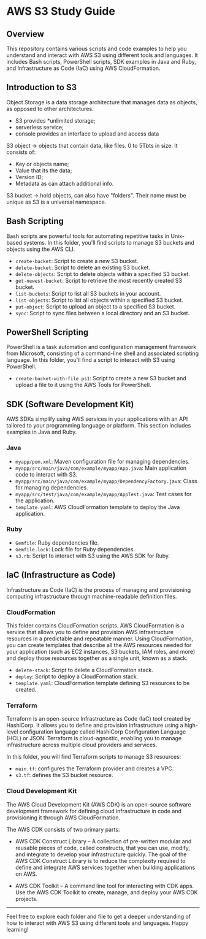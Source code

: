 # AWS S3 Study Guide

## Overview

This repository contains various scripts and code examples to help you understand and interact with AWS S3 using different tools and languages. It includes Bash scripts, PowerShell scripts, SDK examples in Java and Ruby, and Infrastructure as Code (IaC) using AWS CloudFormation.


## Introduction to S3

Object Storage is a data storage architecture that manages data as objects, as opposed to other architectures.

- S3 provides *unlimited storage;
- serverless service;
- console provides an interface to upload and access data

S3 object -> objects that contain data, like files.  0 to 5Tbts in size.
It consists of:
- Key or objects name;
- Value that its the data;
- Version ID;
- Metadata as can attach additional info.

S3 bucket -> hold objects, can also have "folders". Their name must be unique as S3 is a universal namespace.

## Bash Scripting

Bash scripts are powerful tools for automating repetitive tasks in Unix-based systems. In this folder, you'll find scripts to manage S3 buckets and objects using the AWS CLI.

- `create-bucket`: Script to create a new S3 bucket.
- `delete-bucket`: Script to delete an existing S3 bucket.
- `delete-objects`: Script to delete objects within a specified S3 bucket.
- `get-newest-bucket`: Script to retrieve the most recently created S3 bucket.
- `list-buckets`: Script to list all S3 buckets in your account.
- `list-objects`: Script to list all objects within a specified S3 bucket.
- `put-object`: Script to upload an object to a specified S3 bucket.
- `sync`: Script to sync files between a local directory and an S3 bucket.

## PowerShell Scripting

PowerShell is a task automation and configuration management framework from Microsoft, consisting of a command-line shell and associated scripting language. In this folder, you'll find a script to interact with S3 using PowerShell.

- `create-bucket-with-file.ps1`: Script to create a new S3 bucket and upload a file to it using the AWS Tools for PowerShell.

## SDK (Software Development Kit)

AWS SDKs simplify using AWS services in your applications with an API tailored to your programming language or platform. This section includes examples in Java and Ruby.

### Java

- `myapp/pom.xml`: Maven configuration file for managing dependencies.
- `myapp/src/main/java/com/example/myapp/App.java`: Main application code to interact with S3.
- `myapp/src/main/java/com/example/myapp/DependencyFactory.java`: Class for managing dependencies.
- `myapp/src/test/java/com/example/myapp/AppTest.java`: Test cases for the application.
- `template.yaml`: AWS CloudFormation template to deploy the Java application.

### Ruby

- `Gemfile`: Ruby dependencies file.
- `Gemfile.lock`: Lock file for Ruby dependencies.
- `s3.rb`: Script to interact with S3 using the AWS SDK for Ruby.

## IaC (Infrastructure as Code)

Infrastructure as Code (IaC) is the process of managing and provisioning computing infrastructure through machine-readable definition files. 

### CloudFormation

This folder contains CloudFormation scripts. AWS CloudFormation is a service that allows you to define and provision AWS infrastructure resources in a predictable and repeatable manner. Using CloudFormation, you can create templates that describe all the AWS resources needed for your application (such as EC2 instances, S3 buckets, IAM roles, and more) and deploy those resources together as a single unit, known as a stack.

- `delete-stack`: Script to delete a CloudFormation stack.
- `deploy`: Script to deploy a CloudFormation stack.
- `template.yaml`: CloudFormation template defining S3 resources to be created.

### Terraform

Terraform is an open-source Infrastructure as Code (IaC) tool created by HashiCorp. It allows you to define and provision infrastructure using a high-level configuration language called HashiCorp Configuration Language (HCL) or JSON. Terraform is cloud-agnostic, enabling you to manage infrastructure across multiple cloud providers and services.

In this folder, you will find Terraform scripts to manage S3 resources:

- `main.tf`: configures the Terraform provider and creates a VPC.
- `s3.tf`: defines the S3 bucket resource.


### Cloud Development Kit

The AWS Cloud Development Kit (AWS CDK) is an open-source software development framework for defining cloud infrastructure in code and provisioning it through AWS CloudFormation.

The AWS CDK consists of two primary parts:

- AWS CDK Construct Library – A collection of pre-written modular and reusable pieces of code, called constructs, that you can use, modify, and integrate to develop your infrastructure quickly. The goal of the AWS CDK Construct Library is to reduce the complexity required to define and integrate AWS services together when building applications on AWS.

- AWS CDK Toolkit – A command line tool for interacting with CDK apps. Use the AWS CDK Toolkit to create, manage, and deploy your AWS CDK projects.

---

Feel free to explore each folder and file to get a deeper understanding of how to interact with AWS S3 using different tools and languages. Happy learning!
